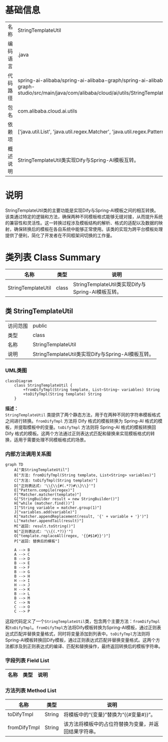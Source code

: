 # 基础信息

|      |      |
|------|------|
| 名称 | StringTemplateUtil |
| 编码语言 | .java |
| 代码路径 | spring-ai-alibaba/spring-ai-alibaba-graph/spring-ai-alibaba-graph-studio/src/main/java/com/alibaba/cloud/ai/utils/StringTemplateUtil.java |
| 包名 | com.alibaba.cloud.ai.utils |
| 依赖项 | ['java.util.List', 'java.util.regex.Matcher', 'java.util.regex.Pattern'] |
| 概述说明 | StringTemplateUtil类实现Dify与Spring-AI模板互转。 |

# 说明

StringTemplateUtil类的主要功能是实现Dify与Spring-AI模板之间的相互转换。该类通过特定的逻辑和方法，确保两种不同模板格式能够无缝对接，从而提升系统的兼容性和灵活性。这一转换过程涉及模板结构的解析、格式的适配以及数据的映射，确保转换后的模板在各自系统中能够正常使用。该类的实现为跨平台模板处理提供了便利，简化了开发者在不同框架间切换的工作量。

# 类列表 Class Summary

| 名称   | 类型  | 说明 |
|-------|------|-------------|
| StringTemplateUtil | class | StringTemplateUtil类实现Dify与Spring-AI模板互转。 |



## 类 StringTemplateUtil

|      |      |
|------|------|
| 访问范围 | public |
| 类型 | class |
| 名称 | StringTemplateUtil |
| 说明 | StringTemplateUtil类实现Dify与Spring-AI模板互转。 |


### UML类图

```mermaid
classDiagram
    class StringTemplateUtil {
        +fromDifyTmpl(String template, List~String~ variables) String
        +toDifyTmpl(String template) String
    }
```

**描述：**  
`StringTemplateUtil` 类提供了两个静态方法，用于在两种不同的字符串模板格式之间进行转换。`fromDifyTmpl` 方法将 Dify 格式的模板转换为 Spring-AI 格式的模板，并提取模板中的变量。`toDifyTmpl` 方法则将 Spring-AI 格式的模板转换回 Dify 格式的模板。这两个方法通过正则表达式匹配和替换来实现模板格式的转换，适用于需要处理不同模板格式的场景。


### 内部方法调用关系图

```mermaid
graph TD
    A["类StringTemplateUtil"]
    B["方法: fromDifyTmpl(String template, List<String> variables)"]
    C["方法: toDifyTmpl(String template)"]
    D["正则表达式: '\\{\\{#(.*?)#\\}\\}'"]
    E["Pattern.compile(regex)"]
    F["Matcher.matcher(template)"]
    G["StringBuilder result = new StringBuilder()"]
    H["while (matcher.find())"]
    I["String variable = matcher.group(1)"]
    J["variables.add(variable)"]
    K["matcher.appendReplacement(result, '{' + variable + '}')"]
    L["matcher.appendTail(result)"]
    M["返回: result.toString()"]
    N["正则表达式: '\\{(.*?)}'"]
    O["template.replaceAll(regex, '{{#$1#}}')"]
    P["返回: 替换后的模板"]

    A --> B
    A --> C
    B --> D
    B --> E
    B --> F
    B --> G
    B --> H
    H --> I
    H --> J
    H --> K
    B --> L
    B --> M
    C --> N
    C --> O
    C --> P
```

这段代码定义了一个`StringTemplateUtil`类，包含两个主要方法：`fromDifyTmpl`和`toDifyTmpl`。`fromDifyTmpl`方法将Dify模板转换为Spring-AI模板，通过正则表达式匹配并替换变量格式，同时将变量添加到列表中。`toDifyTmpl`方法则将Spring-AI模板转换回Dify模板，通过正则表达式匹配并替换变量格式。这两个方法都涉及到正则表达式的编译、匹配和替换操作，最终返回转换后的模板字符串。

### 字段列表 Field List

| 名称  | 类型  | 说明 |
|-------|-------|------|

### 方法列表 Method List

| 名称  | 类型  | 说明 |
|-------|-------|------|
| toDifyTmpl | String | 将模板中的“{变量}”替换为“{{#变量#}}”。 |
| fromDifyTmpl | String | 该方法将模板中的占位符替换为变量，并返回结果字符串。 |




